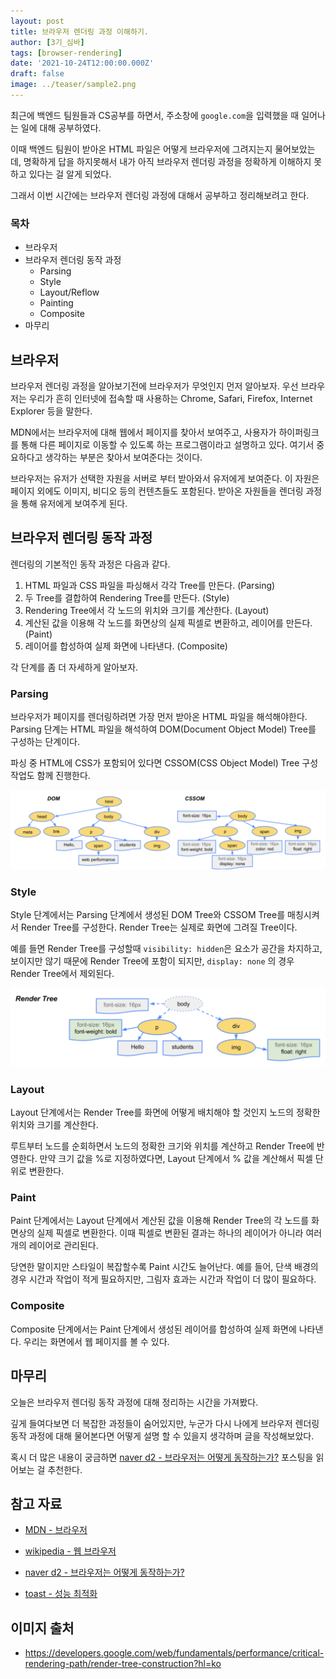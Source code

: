 ```yaml
---
layout: post
title: 브라우저 렌더링 과정 이해하기.
author: [3기_심바]
tags: [browser-rendering]
date: '2021-10-24T12:00:00.000Z'
draft: false
image: ../teaser/sample2.png
---
```


최근에 백엔드 팀원들과 CS공부를 하면서, 주소창에 `google.com`을 입력했을 때 일어나는 일에 대해 공부하였다.

이때 백엔드 팀원이 받아온 HTML 파일은 어떻게 브라우저에 그려지는지 물어보았는데, 명확하게 답을 하지못해서 내가 아직 브라우저 렌더링 과정을 정확하게 이해하지 못하고 있다는 걸 알게 되었다.

그래서 이번 시간에는 브라우저 렌더링 과정에 대해서 공부하고 정리해보려고 한다.

### 목차

- 브라우저
- 브라우저 렌더링 동작 과정
  - Parsing
  - Style
  - Layout/Reflow
  - Painting
  - Composite
- 마무리

## 브라우저

브라우저 렌더링 과정을 알아보기전에 브라우저가 무엇인지 먼저 알아보자. 우선 브라우저는 우리가 흔히 인터넷에 접속할 때 사용하는 Chrome, Safari, Firefox, Internet Explorer 등을 말한다.

MDN에서는 브라우저에 대해 웹에서 페이지를 찾아서 보여주고, 사용자가 하이퍼링크를 통해 다른 페이지로 이동할 수 있도록 하는 프로그램이라고 설명하고 있다. 여기서 중요하다고 생각하는 부분은 찾아서 보여준다는 것이다.

브라우저는 유저가 선택한 자원을 서버로 부터 받아와서 유저에게 보여준다. 이 자원은 페이지 외에도 이미지, 비디오 등의 컨텐츠들도 포함된다. 받아온 자원들을 렌더링 과정을 통해 유저에게 보여주게 된다.

## 브라우저 렌더링 동작 과정

렌더링의 기본적인 동작 과정은 다음과 같다.

1. HTML 파일과 CSS 파일을 파싱해서 각각 Tree를 만든다. (Parsing)
2. 두 Tree를 결합하여 Rendering Tree를 만든다. (Style)
3. Rendering Tree에서 각 노드의 위치와 크기를 계산한다. (Layout)
4. 계산된 값을 이용해 각 노드를 화면상의 실제 픽셀로 변환하고, 레이어를 만든다. (Paint)
5. 레이어를 합성하여 실제 화면에 나타낸다. (Composite)

각 단계를 좀 더 자세하게 알아보자.

### Parsing

브라우저가 페이지를 렌더링하려면 가장 먼저 받아온 HTML 파일을 해석해야한다. Parsing 단계는 HTML 파일을 해석하여 DOM(Document Object Model) Tree를 구성하는 단계이다.

파싱 중 HTML에 CSS가 포함되어 있다면 CSSOM(CSS Object Model) Tree 구성 작업도 함께 진행한다.

![image1](../images/2021-10-24-browser-rendering-1.png)

### Style

Style 단계에서는 Parsing 단계에서 생성된 DOM Tree와 CSSOM Tree를 매칭시켜서 Render Tree를 구성한다. Render Tree는 실제로 화면에 그려질 Tree이다.

예를 들면 Render Tree를 구성할때 `visibility: hidden`은 요소가 공간을 차지하고, 보이지만 않기 때문에 Render Tree에 포함이 되지만, `display: none` 의 경우 Render Tree에서 제외된다.

![image2](../images/2021-10-24-browser-rendering-2.png)

### Layout

Layout 단계에서는 Render Tree를 화면에 어떻게 배치해야 할 것인지 노드의 정확한 위치와 크기를 계산한다.

루트부터 노드를 순회하면서 노드의 정확한 크기와 위치를 계산하고 Render Tree에 반영한다. 만약 크기 값을 %로 지정하였다면, Layout 단계에서 % 값을 계산해서 픽셀 단위로 변환한다.

### Paint

Paint 단계에서는 Layout 단계에서 계산된 값을 이용해 Render Tree의 각 노드를 화면상의 실제 픽셀로 변환한다. 이때 픽셀로 변환된 결과는 하나의 레이어가 아니라 여러 개의 레이어로 관리된다.

당연한 말이지만 스타일이 복잡할수록 Paint 시간도 늘어난다. 예를 들어, 단색 배경의 경우 시간과 작업이 적게 필요하지만, 그림자 효과는 시간과 작업이 더 많이 필요하다.

### Composite

Composite 단계에서는 Paint 단계에서 생성된 레이어를 합성하여 실제 화면에 나타낸다. 우리는 화면에서 웹 페이지를 볼 수 있다.

## 마무리

오늘은 브라우저 렌더링 동작 과정에 대해 정리하는 시간을 가져봤다.

깊게 들여다보면 더 복잡한 과정들이 숨어있지만, 누군가 다시 나에게 브라우저 렌더링 동작 과정에 대해 물어본다면 어떻게 설명 할 수 있을지 생각하며 글을 작성해보았다.

혹시 더 많은 내용이 궁금하면 [naver d2 - 브라우저는 어떻게 동작하는가?](https://d2.naver.com/helloworld/59361) 포스팅을 읽어보는 걸 추천한다.

## 참고 자료

- [MDN - 브라우저](https://developer.mozilla.org/ko/docs/Glossary/Browser)

- [wikipedia - 웹 브라우저](https://ko.wikipedia.org/wiki/%EC%9B%B9_%EB%B8%8C%EB%9D%BC%EC%9A%B0%EC%A0%80)

- [naver d2 - 브라우저는 어떻게 동작하는가?](https://d2.naver.com/helloworld/59361)

- [toast - 성능 최적화](https://ui.toast.com/fe-guide/ko_PERFORMANCE)

## 이미지 출처

- https://developers.google.com/web/fundamentals/performance/critical-rendering-path/render-tree-construction?hl=ko
